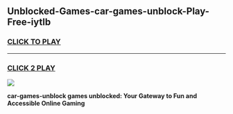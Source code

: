 
## Unblocked-Games-car-games-unblock-Play-Free-iytlb
<h3>
<a href="https://premium76.site?title=car-games-unblock&ref=23A">CLICK TO PLAY</a></h3>
<hr>

<h3>
<a href="https://premium76.site?title=car-games-unblock&ref=23A">CLICK 2 PLAY</a>
  
</h3>

<a href="https://premium76.site?title=car-games-unblock&ref=23A"><img src="https://clearcache.store/games.png"></a>


**car-games-unblock games unblocked: Your Gateway to Fun and Accessible Online Gaming**

